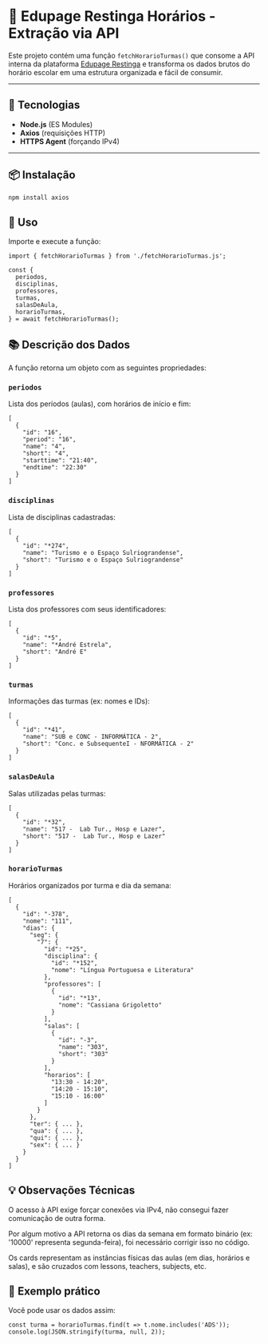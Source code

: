 # 📘 Edupage Restinga Horários - Extração via API

Este projeto contém uma função `fetchHorarioTurmas()` que consome a API interna da plataforma [Edupage Restinga](https://restinga.edupage.org/timetable/) e transforma os dados brutos do horário escolar em uma estrutura organizada e fácil de consumir.

---

## 🔧 Tecnologias

- **Node.js** (ES Modules)
- **Axios** (requisições HTTP)
- **HTTPS Agent** (forçando IPv4)

---

## 📦 Instalação

```bash
npm install axios
```

## 📄 Uso
Importe e execute a função:

```
import { fetchHorarioTurmas } from './fetchHorarioTurmas.js';

const {
  periodos,
  disciplinas,
  professores,
  turmas,
  salasDeAula,
  horarioTurmas,
} = await fetchHorarioTurmas();

```

## 📚 Descrição dos Dados
A função retorna um objeto com as seguintes propriedades:

### `periodos` 
Lista dos períodos (aulas), com horários de início e fim:

```
[
  {
    "id": "16",
    "period": "16",
    "name": "4",
    "short": "4",
    "starttime": "21:40",
    "endtime": "22:30"
  }
]
```

### `disciplinas`

Lista de disciplinas cadastradas:

```
[
  {
    "id": "*274",
    "name": "Turismo e o Espaço Sulriograndense",
    "short": "Turismo e o Espaço Sulriograndense"
  }
]
```


### `professores`
Lista dos professores com seus identificadores:


```
[
  {
    "id": "*5",
    "name": "*André Estrela",
    "short": "André E"
  }
]
```


### `turmas`
Informações das turmas (ex: nomes e IDs):

```
[
  {
    "id": "*41",
    "name": "SUB e CONC - INFORMÁTICA - 2",
    "short": "Conc. e SubsequenteI - NFORMÁTICA - 2"
  }
]
```

### `salasDeAula`
Salas utilizadas pelas turmas:

```
[
  {
    "id": "*32",
    "name": "517 -  Lab Tur., Hosp e Lazer",
    "short": "517 -  Lab Tur., Hosp e Lazer"
  }
]
```

### `horarioTurmas`
Horários organizados por turma e dia da semana:
```
[
  {
    "id": "-378",
    "nome": "111",
    "dias": {
      "seg": {
        "7": {
          "id": "*25",
          "disciplina": {
            "id": "*152",
            "nome": "Língua Portuguesa e Literatura"
          },
          "professores": [
            {
              "id": "*13",
              "nome": "Cassiana Grigoletto"
            }
          ],
          "salas": [
            {
              "id": "-3",
              "name": "303",
              "short": "303"
            }
          ],
          "horarios": [
            "13:30 - 14:20",
            "14:20 - 15:10",
            "15:10 - 16:00"
          ]
        }
      },
      "ter": { ... },
      "qua": { ... },
      "qui": { ... },
      "sex": { ... }
    }
  }
]
```

## 💡 Observações Técnicas
O acesso à API exige forçar conexões via IPv4, não consegui fazer comunicação de outra forma.

Por algum motivo a API retorna os dias da semana em formato binário (ex: '10000' representa segunda-feira), foi necessário corrigir isso no código.

Os cards representam as instâncias físicas das aulas (em dias, horários e salas), e são cruzados com lessons, teachers, subjects, etc.

## 🧪 Exemplo prático
Você pode usar os dados assim:
```
const turma = horarioTurmas.find(t => t.nome.includes('ADS'));
console.log(JSON.stringify(turma, null, 2));
```
